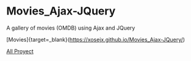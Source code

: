 # Movies_Ajax-JQuery
A gallery of movies (OMDB) using Ajax and JQuery

[Movies]{target=_blank}(https://xosejx.github.io/Movies_Ajax-JQuery/)

[All Proyect](http://wordpressdaw.net23.net/)
